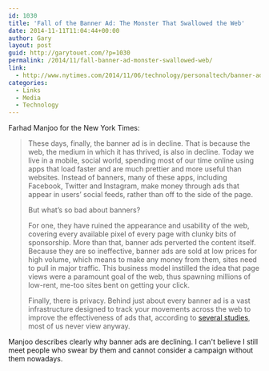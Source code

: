 ```yaml
---
id: 1030
title: 'Fall of the Banner Ad: The Monster That Swallowed the Web'
date: 2014-11-11T11:04:44+00:00
author: Gary
layout: post
guid: http://garytouet.com/?p=1030
permalink: /2014/11/fall-banner-ad-monster-swallowed-web/
link:
  - http://www.nytimes.com/2014/11/06/technology/personaltech/banner-ads-the-monsters-that-swallowed-the-web.html?_r=0
categories:
  - Links
  - Media
  - Technology
---
```

Farhad Manjoo for the New York Times:
<blockquote>These days, finally, the banner ad is in decline. That is because the web, the medium in which it has thrived, is also in decline. Today we live in a mobile, social world, spending most of our time online using apps that load faster and are much prettier and more useful than websites. Instead of banners, many of these apps, including Facebook, Twitter and Instagram, make money through ads that appear in users’ social feeds, rather than off to the side of the page.

But what’s so bad about banners?

For one, they have ruined the appearance and usability of the web, covering every available pixel of every page with clunky bits of sponsorship. More than that, banner ads perverted the content itself. Because they are so ineffective, banner ads are sold at low prices for high volume, which means to make any money from them, sites need to pull in major traffic. This business model instilled the idea that page views were a paramount goal of the web, thus spawning millions of low-rent, me-too sites bent on getting your click.

Finally, there is privacy. Behind just about every banner ad is a vast infrastructure designed to track your movements across the web to improve the effectiveness of ads that, according to <a href="http://www.adotas.com/2013/03/study-86-of-consumers-suffer-from-banner-blindness/" title="Study: 86% Of Consumers Suffer From Banner Blindness">several studies</a>, most of us never view anyway.</blockquote>

Manjoo describes clearly why banner ads are declining. I can't believe I still meet people who swear by them and cannot consider a campaign without them nowadays.

